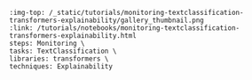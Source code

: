 ```{grid-item-card} 🧼 Clean labels using your model loss
:img-top: /_static/tutorials/monitoring-textclassification-transformers-explainability/gallery_thumbnail.png
:link: /tutorials/notebooks/monitoring-textclassification-transformers-explainability.html
steps: Monitoring \
tasks: TextClassification \
libraries: transformers \
techniques: Explainability
```